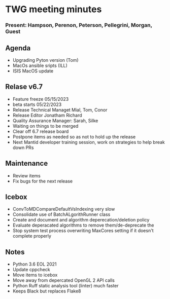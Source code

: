 # TWG meeting minutes 
### Present: Hampson, Perenon, Peterson, Pellegrini, Morgan, Guest

## Agenda
- Upgrading Pyton version (Tom)
- MacOs ansible sripts (ILL)
- ISIS MacOS update

## Relase v6.7
- Feature freeze 05/15/2023
- beta starts 05/22/2023
- Release Technical Managet Mial, Tom, Conor
- Release Editor Jonatham Richard
- Quality Assurance Manager: Sarah, Silke
- Waiting on things to be merged
- Clear off 6.7 release board
- Postpone items as needed so as not to hold up the release
- Next Mantid developer training session, work on strategies to help break down PRs

## Maintenance
- Review items
- Fix bugs for the next release

## Icebox
- ConvToMDCompareDefaultVsIndexing very slow
- Consolidate use of BatchALgorithRunner class
- Create and document and algorithm deperecation/deletion policy
- Evaluate deperacated algorithms to remove them/de-deprecate the
- Stop system test process overwriting MaxCores setting if it doesn't complete properly

## Notes
- Python 3.6 EOL 2021
- Update cppcheck
- Move items to icebox
- Move away from depercated OpenGL 2 API calls
- Python Ruff static analysis tool (linter) much faster
- Keeps Black but replaces Flake8
